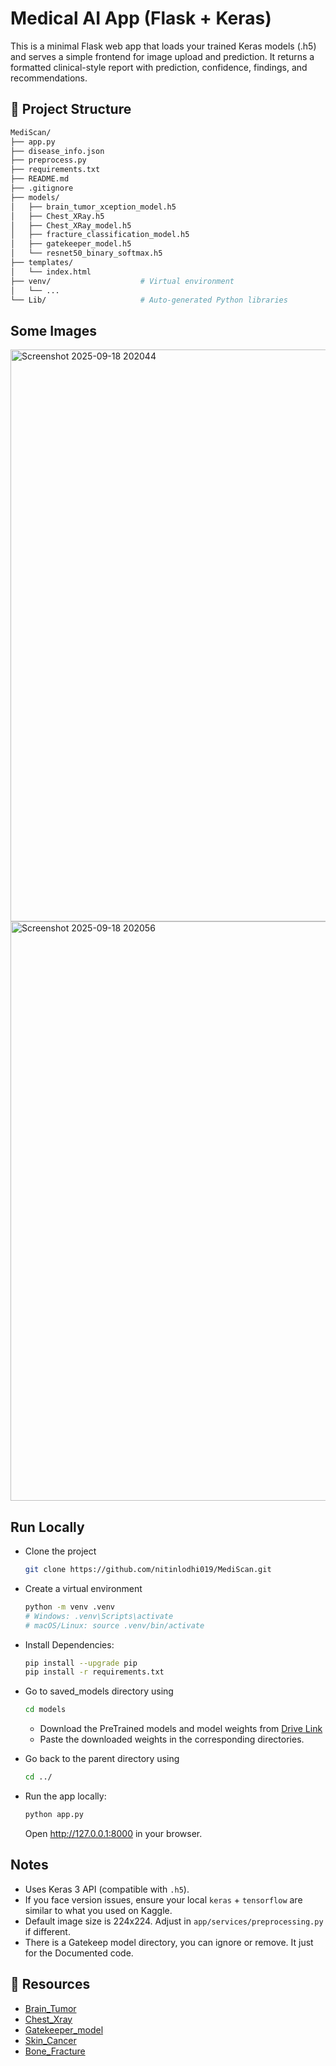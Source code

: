 # Medical AI App (Flask + Keras)

This is a minimal Flask web app that loads your trained Keras models (.h5) and serves
a simple frontend for image upload and prediction. It returns a formatted clinical-style report
with prediction, confidence, findings, and recommendations.

## 📂 Project Structure

```bash
MediScan/
├── app.py                  
├── disease_info.json        
├── preprocess.py           
├── requirements.txt        
├── README.md             
├── .gitignore         
├── models/                 
│   ├── brain_tumor_xception_model.h5
│   ├── Chest_XRay.h5
│   ├── Chest_XRay_model.h5
│   ├── fracture_classification_model.h5
│   ├── gatekeeper_model.h5
│   └── resnet50_binary_softmax.h5
├── templates/          
│   └── index.html
├── venv/                    # Virtual environment
│   └── ...
└── Lib/                     # Auto-generated Python libraries
```

## Some Images

<img width="1819" height="915" alt="Screenshot 2025-09-18 202044" src="https://github.com/user-attachments/assets/f5d2c770-d5cd-4d1b-9aa1-7e428f5c7288" />

<img width="1820" height="927" alt="Screenshot 2025-09-18 202056" src="https://github.com/user-attachments/assets/5100c1c1-f3ee-4ab1-9c84-9a91fe7c7658" />


## Run Locally
- Clone the project
   ```bash
  git clone https://github.com/nitinlodhi019/MediScan.git
   ```
   
- Create a virtual environment
   ```bash
   python -m venv .venv
   # Windows: .venv\Scripts\activate
   # macOS/Linux: source .venv/bin/activate
   ```

- Install Dependencies:
   ```bash
   pip install --upgrade pip
   pip install -r requirements.txt
   ```
   
- Go to saved_models directory using
   ```bash
   cd models
   ```
   - Download the PreTrained models and model weights from [Drive Link](https://drive.google.com/drive/folders/1_7OAB1r3PCBxUS0UpyxkqrKQbVgln0IH?usp=drive_link)
   - Paste the downloaded weights in the corresponding directories.

- Go back to the parent directory using
   ```bash
   cd ../
   ```

- Run the app locally:
   ```bash
   python app.py
   ```
   Open http://127.0.0.1:8000 in your browser.

## Notes
- Uses Keras 3 API (compatible with `.h5`).
- If you face version issues, ensure your local `keras` + `tensorflow` are similar to what you used on Kaggle.
- Default image size is 224x224. Adjust in `app/services/preprocessing.py` if different.
- There is a Gatekeep model directory, you can ignore or remove. It just for the Documented code.

## 📘 Resources

- [Brain_Tumor](https://www.kaggle.com/code/nitinrajpoot/brain-tumor)
- [Chest_Xray](https://www.kaggle.com/code/nitinrajpoot/chest-x-ray)
- [Gatekeeper_model](https://github.com/nitinlodhi019/MediScan/blob/main/Gatekeeper_model/Gatekeeper_Model.ipynb)
- [Skin_Cancer](https://www.kaggle.com/code/pankajbora107/cnn-for-skin-cancer-detection)
- [Bone_Fracture](https://www.kaggle.com/code/pankajbora107/bone-fracture-detection)

